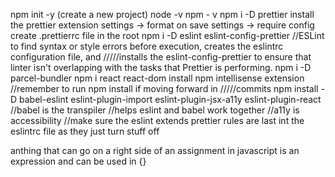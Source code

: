 npm init -y (create a new project)
node -v
npm - v
npm i -D prettier
install the prettier extension
settings -> format on save
settings -> require config
create .prettierrc file in the root
npm i -D eslint eslint-config-prettier
//ESLint to find syntax or style errors before execution, creates the eslintrc configuration file, and /////installs the eslint-config-prettier to ensure that linter isn't overlapping with the tasks that Prettier is performing.
npm i -D parcel-bundler
npm i react react-dom
install npm intellisense extension
//remember to run npm install if moving forward in /////commits
npm install -D babel-eslint eslint-plugin-import eslint-plugin-jsx-a11y eslint-plugin-react
//babel is the transpiler
//helps eslint and babel work together
//a11y is accessibility 
//make sure the eslint extends prettier rules are last int the eslintrc file as they just turn stuff off

anthing that can go on a right side of an assignment in javascript is an expression and can be used in {}